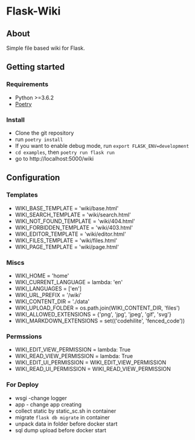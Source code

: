 # Flask-Wiki

## About

Simple file based wiki for Flask.

## Getting started

### Requirements

* Python >=3.6.2
* [Poetry](https://python-poetry.org/)

### Install
- Clone the git repository
- run `poetry install`
- If you want to enable debug mode, run `export FLASK_ENV=development`
- `cd examples`, then `poetry run flask run`
- go to http://localhost:5000/wiki

## Configuration

### Templates

- WIKI_BASE_TEMPLATE = 'wiki/base.html'
- WIKI_SEARCH_TEMPLATE = 'wiki/search.html'
- WIKI_NOT_FOUND_TEMPLATE = 'wiki/404.html'
- WIKI_FORBIDDEN_TEMPLATE = 'wiki/403.html'
- WIKI_EDITOR_TEMPLATE = 'wiki/editor.html'
- WIKI_FILES_TEMPLATE = 'wiki/files.html'
- WIKI_PAGE_TEMPLATE = 'wiki/page.html'

### Miscs

- WIKI_HOME = 'home'
- WIKI_CURRENT_LANGUAGE = lambda: 'en'
- WIKI_LANGUAGES = ['en']
- WIKI_URL_PREFIX = '/wiki'
- WIKI_CONTENT_DIR = './data'
- WIKI_UPLOAD_FOLDER = os.path.join(WIKI_CONTENT_DIR, 'files')
- WIKI_ALLOWED_EXTENSIONS = {'png', 'jpg', 'jpeg', 'gif', 'svg'}
- WIKI_MARKDOWN_EXTENSIONS = set(('codehilite', 'fenced_code'))

### Permssions

- WIKI_EDIT_VIEW_PERMISSION = lambda: True
- WIKI_READ_VIEW_PERMISSION = lambda: True
- WIKI_EDIT_UI_PERMISSION = WIKI_EDIT_VIEW_PERMISSION
- WIKI_READ_UI_PERMISSION = WIKI_READ_VIEW_PERMISSION

### For Deploy

- wsgi -change logger
- app - change app creating
- collect static by static_sc.sh in container
- migrate `flask db migrate` in container
- unpack data in folder before docker start
- sql dump upload before docker start